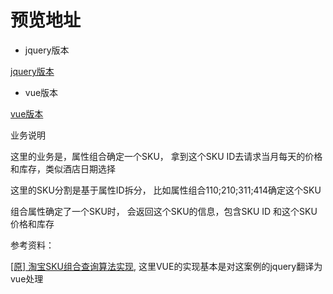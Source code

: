 # 预览地址

- jquery版本

[jquery版本](https://luchanan.github.io/jquery.sku/index.html)

- vue版本

[vue版本](https://luchanan.github.io/jquery.sku/vue-sku/dist/index.html)

业务说明

这里的业务是，属性组合确定一个SKU， 拿到这个SKU ID去请求当月每天的价格和库存，类似酒店日期选择

这里的SKU分割是基于属性ID拆分， 比如属性组合110;210;311;414确定这个SKU

组合属性确定了一个SKU时， 会返回这个SKU的信息，包含SKU ID 和这个SKU价格和库存 


参考资料：

[[原] 淘宝SKU组合查询算法实现](http://www.cnblogs.com/purediy/archive/2012/12/02/2798454.html), 这里VUE的实现基本是对这案例的jquery翻译为vue处理


